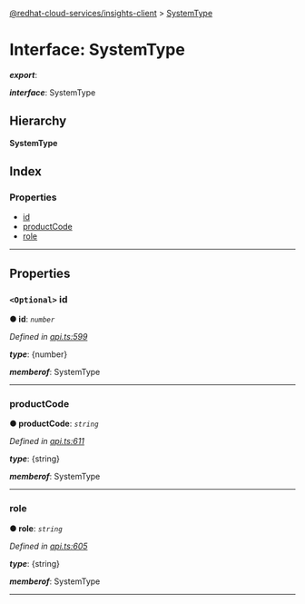[@redhat-cloud-services/insights-client](../README.md) > [SystemType](../interfaces/systemtype.md)

# Interface: SystemType

*__export__*: 

*__interface__*: SystemType

## Hierarchy

**SystemType**

## Index

### Properties

* [id](systemtype.md#id)
* [productCode](systemtype.md#productcode)
* [role](systemtype.md#role)

---

## Properties

<a id="id"></a>

### `<Optional>` id

**● id**: *`number`*

*Defined in [api.ts:599](https://github.com/RedHatInsights/javascript-clients/blob/master/packages/insights/api.ts#L599)*

*__type__*: {number}

*__memberof__*: SystemType

___
<a id="productcode"></a>

###  productCode

**● productCode**: *`string`*

*Defined in [api.ts:611](https://github.com/RedHatInsights/javascript-clients/blob/master/packages/insights/api.ts#L611)*

*__type__*: {string}

*__memberof__*: SystemType

___
<a id="role"></a>

###  role

**● role**: *`string`*

*Defined in [api.ts:605](https://github.com/RedHatInsights/javascript-clients/blob/master/packages/insights/api.ts#L605)*

*__type__*: {string}

*__memberof__*: SystemType

___


